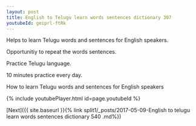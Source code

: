 ```yaml
---
layout: post
title: English to Telugu learn words sentences dictionary 307 
youtubeId: geiprl-ftRk
---
```

 
 
Helps to learn Telugu words and sentences for English speakers.

Opportunitiy to repeat the words sentences. 

Practice Telugu language. 
 
10 minutes practice every day. 
 
How to learn Telugu words and sentences for English speakers 
 
{% include youtubePlayer.html id=page.youtubeId %}
 
 
[Next]({{ site.baseurl }}{% link  split1/_posts/2017-05-09-English to telugu learn words sentences dictionary 540 .md%})
 
